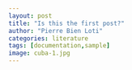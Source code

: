 ```yaml
---
layout: post
title: "Is this the first post?"
author: "Pierre Bien Loti"
categories: literature
tags: [documentation,sample]
image: cuba-1.jpg
---
```




